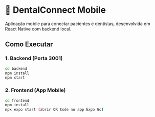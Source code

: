 # 🦷 DentalConnect Mobile

Aplicação mobile para conectar pacientes e dentistas, desenvolvida em React Native com backend local.

## Como Executar

### **1. Backend (Porta 3001)**
```bash
cd backend
npm install
npm start
```

### **2. Frontend (App Mobile)**
```bash
cd frontend
npm install
npx expo start (abrir QR Code no app Expo Go)
```

